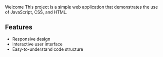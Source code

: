 

Welcome  This project is a simple web application that demonstrates the use of JavaScript, CSS, and HTML.

## Features

- Responsive design
- Interactive user interface
- Easy-to-understand code structure


